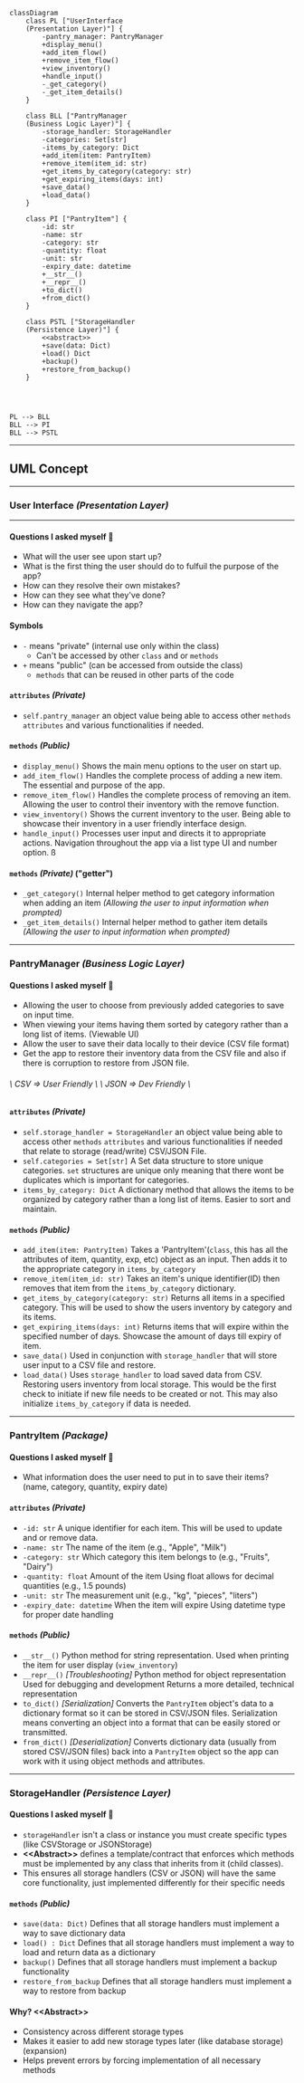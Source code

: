 ```mermaid
classDiagram
    class PL ["UserInterface
    (Presentation Layer)"] {
        -pantry_manager: PantryManager
        +display_menu()
        +add_item_flow()
        +remove_item_flow()
        +view_inventory()
        +handle_input()
        -_get_category()
        -_get_item_details()
    }

    class BLL ["PantryManager
    (Business Logic Layer)"] {
        -storage_handler: StorageHandler
        -categories: Set[str]
        -items_by_category: Dict
        +add_item(item: PantryItem)
        +remove_item(item_id: str)
        +get_items_by_category(category: str)
        +get_expiring_items(days: int)
        +save_data()
        +load_data()
    }

    class PI ["PantryItem"] {
        -id: str
        -name: str
        -category: str
        -quantity: float
        -unit: str
        -expiry_date: datetime
        +__str__()
        +__repr__()
        +to_dict()
        +from_dict()
    }

    class PSTL ["StorageHandler
    (Persistence Layer)"] {
        <<abstract>>
        +save(data: Dict)
        +load() Dict
        +backup()
        +restore_from_backup()
    }




PL --> BLL
BLL --> PI
BLL --> PSTL
```
---


## UML Concept
---

### User Interface *(Presentation Layer)*
---

#### Questions I asked myself 🤔
- What will the user see upon start up?
- What is the first thing the user should do to fulfuil the purpose of the app?
- How can they resolve their own mistakes?
- How can they see what they've done?
- How can they navigate the app?

#### Symbols
- `-` means "private" (internal use only within the class)
    - Can't be accessed by other `class` and or `methods`
- `+` means "public" (can be accessed from outside the class)
    - `methods` that can be reused in other parts of the code

#### `attributes` *(Private)*
- `self.pantry_manager`
an object value being able to access other `methods` `attributes` and various functionalities if needed.

#### `methods` *(Public)*
- `display_menu()`
Shows the main menu options to the user on start up.
- `add_item_flow()`
Handles the complete process of adding a new item. The essential and purpose of the app.
- `remove_item_flow()`
Handles the complete process of removing an item. Allowing the user to control their inventory with the remove function.
- `view_inventory()`
Shows the current inventory to the user. Being able to showcase their inventory in a user friendly interface design.
- `handle_input()`
Processes user input and directs it to appropriate actions. Navigation throughout the app via a list type UI and number option. ß

#### `methods` *(Private)* ("getter")
- `_get_category()`
Internal helper method to get category information when adding an item *(Allowing the user to input information when prompted)*
- `_get_item_details()`
Internal helper method to gather item details *(Allowing the user to input information when prompted)*

---

### PantryManager *(Business Logic Layer)*

#### Questions I asked myself 🤔
- Allowing the user to choose from previously added categories to save on input time.
- When viewing your items having them sorted by category rather than a long list of items. (Viewable UI)
- Allow the user to save their data locally to their device (CSV file format)
- Get the app to restore their inventory data from the CSV file and also if there is corruption to restore from JSON file. 

###### *\ CSV => User Friendly \ \ JSON => Dev Friendly \\*

#### `attributes` *(Private)*
- `self.storage_handler = StorageHandler` 
an object value being able to access other `methods` `attributes` and various functionalities if needed that relate to storage (read/write) CSV/JSON File.
- `self.categories = Set[str]` 
A Set data structure to store unique categories. `set` structures are unique only meaning that there wont be duplicates which is important for categories. 
- `items_by_category: Dict` 
A dictionary method that allows the items to be organized by category rather than a long list of items. Easier to sort and maintain. 

#### `methods` *(Public)*
- `add_item(item: PantryItem)`
Takes a 'PantryItem'(`class`, this has all the attributes of item, quantity, exp, etc) object as an input. Then adds it to the appropriate category in `items_by_category`
- `remove_item(item_id: str)` 
Takes an item's unique identifier(ID) then removes that item from the `items_by_category` dictionary.
- `get_items_by_category(category: str)`
Returns all items in a specified category. This will be used to show the users inventory by category and its items. 
- `get_expiring_items(days: int)`
Returns items that will expire within the specified number of days. Showcase the amount of days till expiry of item. 
- `save_data()`
Used in conjunction with `storage_handler` that will store user input to a CSV file and restore. 
- `load_data()`
Uses `storage_handler` to load saved data from CSV. Restoring users inventory from local storage. This would be the first check to initiate if new file needs to be created or not. This may also initialize `items_by_category` if data is needed.

---

### PantryItem *(Package)*

#### Questions I asked myself 🤔
- What information does the user need to put in to save their items? (name, category, quantity, expiry date)

#### `attributes` *(Private)*
- `-id: str`
A unique identifier for each item. This will be used to update and or remove data.
- `-name: str`
The name of the item (e.g., "Apple", "Milk")
- `-category: str`
Which category this item belongs to (e.g., "Fruits", "Dairy")
- `-quantity: float`
Amount of the item
Using float allows for decimal quantities (e.g., 1.5 pounds)
- `-unit: str`
The measurement unit (e.g., "kg", "pieces", "liters")
- `-expiry_date: datetime`
When the item will expire
Using datetime type for proper date handling

#### `methods` *(Public)*
- `__str__()`
Python method for string representation. Used when printing the item for user display (`view_inventory`)
- `__repr__()` *[Troubleshooting]*
Python method for object representation
Used for debugging and development Returns a more detailed, technical representation
- `to_dict()` *[Serialization]*
Converts the `PantryItem` object's data to a dictionary format so it can be stored in CSV/JSON files.
Serialization means converting an object into a format that can be easily stored or transmitted.
- `from_dict()` *[Deserialization]*
Converts dictionary data (usually from stored CSV/JSON files) back into a `PantryItem` object so the app can work with it using object methods and attributes. 

---

### StorageHandler *(Persistence Layer)*

#### Questions I asked myself 🤔
- `storageHandler` isn't a class or instance you must create specific types (like CSVStorage or JSONStorage)
- **<\<Abstract>>** defines a template/contract that enforces which methods must be implemented by any class that inherits from it (child classes).
- This ensures all storage handlers (CSV or JSON) will have the same core functionality, just implemented differently for their specific needs


#### `methods` *(Public)*
- `save(data: Dict)`
Defines that all storage handlers must implement a way to save dictionary data
- `load() : Dict`
Defines that all storage handlers must implement a way to load and return data as a dictionary
- `backup()`
Defines that all storage handlers must implement a backup functionality
- `restore_from_backup`
Defines that all storage handlers must implement a way to restore from backup

#### Why? **<\<Abstract>>**
- Consistency across different storage types
- Makes it easier to add new storage types later (like database storage)(expansion)
- Helps prevent errors by forcing implementation of all necessary methods

